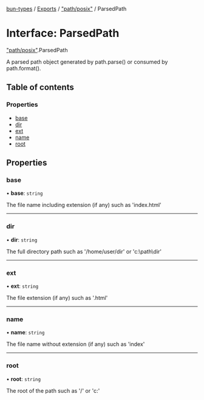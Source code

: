 [bun-types](https://github.com/oven-sh/bun-types/blob/master/api-docs/README.md) / [Exports](https://github.com/oven-sh/bun-types/blob/master/api-docs/modules.md) / ["path/posix"](https://github.com/oven-sh/bun-types/blob/master/api-docs/modules/path_posix_.md) / ParsedPath

# Interface: ParsedPath

["path/posix"](https://github.com/oven-sh/bun-types/blob/master/api-docs/modules/path_posix_.md).ParsedPath

A parsed path object generated by path.parse() or consumed by path.format().

## Table of contents

### Properties

- [base](https://github.com/oven-sh/bun-types/blob/master/api-docs/interfaces/path_posix_.ParsedPath.md#base)
- [dir](https://github.com/oven-sh/bun-types/blob/master/api-docs/interfaces/path_posix_.ParsedPath.md#dir)
- [ext](https://github.com/oven-sh/bun-types/blob/master/api-docs/interfaces/path_posix_.ParsedPath.md#ext)
- [name](https://github.com/oven-sh/bun-types/blob/master/api-docs/interfaces/path_posix_.ParsedPath.md#name)
- [root](https://github.com/oven-sh/bun-types/blob/master/api-docs/interfaces/path_posix_.ParsedPath.md#root)

## Properties

### base

• **base**: `string`

The file name including extension (if any) such as 'index.html'

___

### dir

• **dir**: `string`

The full directory path such as '/home/user/dir' or 'c:\path\dir'

___

### ext

• **ext**: `string`

The file extension (if any) such as '.html'

___

### name

• **name**: `string`

The file name without extension (if any) such as 'index'

___

### root

• **root**: `string`

The root of the path such as '/' or 'c:\'
